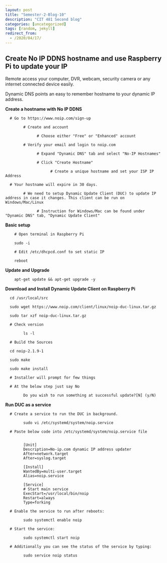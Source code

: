 ```yaml
---
layout: post
title: "Semester-2-Blog-10"
description: "CIT 481 Second blog"
categories: [uncategorized]
tags: [random, jekyll]
redirect_from:
  - /2020/04/17/
---
```


## Create No IP DDNS hostname and use Raspberry Pi to update your IP

Remote access your computer, DVR, webcam, security camera or any internet connected device easily. 

Dynamic DNS points an easy to remember hostname to your dynamic IP address.
        
  __Create a hostname with No IP DDNS__

      # Go to https://www.noip.com/sign-up

            # Create and account

                  # Choose either "Free" or "Enhanced" account
            
            # Verify your email and login to noip.com

                  # Expand "Dynamic DNS" tab and select "No-IP Hostnames"

                  # Click "Create Hostname"

                        # Create a unique hostname and set your ISP IP Address
      
      # Your hostname will expire in 30 days.

            # We need to setup Dynamic Update Client (DUC) to update IP address in case it changes. This client can be run on Windows/Mac/Linux

                  # Instruction for Windows/Mac can be found under "Dynamic DNS" tab, "Dynamic Update Client"
  
  __Basic setup__

        # Open terminal in Raspberry Pi
        
        sudo -i

        # Edit /etc/dhcpcd.conf to set static IP

        reboot

  __Update and Upgrade__

        apt-get update && apt-get upgrade -y

  __Download and Install Dynamic Update Client on Raspberry Pi__

      cd /usr/local/src
      
      sudo wget https://www.noip.com/client/linux/noip-duc-linux.tar.gz
      
      sudo tar xzf noip-duc-linux.tar.gz

      # Check version

            ls -l

      # Build the Sources
      
      cd noip-2.1.9-1

      sudo make

      sudo make install

      # Installer will prompt for few things
            
      # At the below step just say No 
            
            Do you wish to run something at successful update?[N] (y/N)



  __Run DUC as a service__

      # Create a service to run the DUC in background.

            sudo vi /etc/systemd/system/noip.service

      # Paste below code into /etc/systemd/system/noip.service file


            [Unit]
            Description=No-ip.com dynamic IP address updater
            After=network.target
            After=syslog.target

            [Install]
            WantedBy=multi-user.target
            Alias=noip.service

            [Service]
            # Start main service
            ExecStart=/usr/local/bin/noip
            Restart=always
            Type=forking

      # Enable the service to run after reboots:
      
            sudo systemctl enable noip

      # Start the service:
      
            sudo systemctl start noip

      # Additionally you can see the status of the service by typing:
      
            sudo service noip status